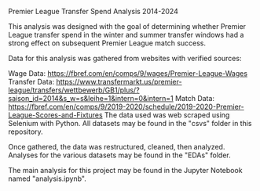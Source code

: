 Premier League Transfer Spend Analysis 2014-2024

This analysis was designed with the goal of determining whether Premier League transfer spend in the winter and summer transfer windows had a strong effect on subsequent Premier League match success.

Data for this analysis was gathered from websites with verified sources:

Wage Data: https://fbref.com/en/comps/9/wages/Premier-League-Wages
Transfer Data: https://www.transfermarkt.us/premier-league/transfers/wettbewerb/GB1/plus/?saison_id=2014&s_w=s&leihe=1&intern=0&intern=1
Match Data: https://fbref.com/en/comps/9/2019-2020/schedule/2019-2020-Premier-League-Scores-and-Fixtures
The data used was web scraped using Selenium with Python. All datasets may be found in the "csvs" folder in this repository.

Once gathered, the data was restructured, cleaned, then analyzed. Analyses for the various datasets may be found in the "EDAs" folder.

The main analysis for this project may be found in the Jupyter Notebook named "analysis.ipynb".
